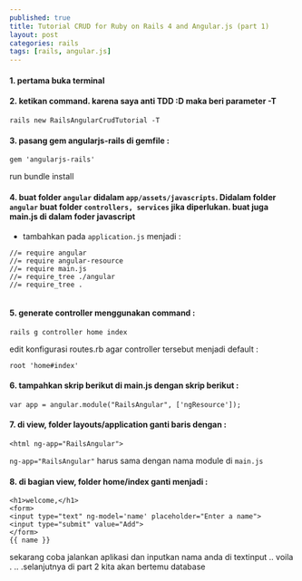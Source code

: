 ```yaml
---
published: true
title: Tutorial CRUD for Ruby on Rails 4 and Angular.js (part 1)
layout: post
categories: rails
tags: [rails, angular.js]
---
```

#### 1. pertama buka terminal

#### 2. ketikan command. karena saya anti TDD :D maka beri parameter -T

```
rails new RailsAngularCrudTutorial -T 
```

#### 3. pasang gem angularjs-rails di gemfile :

```
gem 'angularjs-rails'
```

run bundle install

#### 4. buat folder `angular` didalam `app/assets/javascripts`. Didalam folder `angular` buat folder `controllers, services` jika diperlukan. buat juga main.js di dalam foder javascript

- tambahkan pada `application.js` menjadi :

```
//= require angular
//= require angular-resource
//= require main.js
//= require_tree ./angular
//= require_tree .
    
```

#### 5. generate controller menggunakan command :

```
rails g controller home index
```

edit konfigurasi routes.rb agar controller tersebut menjadi default :

```
root 'home#index'
```
    
#### 6. tampahkan skrip berikut di main.js dengan skrip berikut :

```
var app = angular.module("RailsAngular", ['ngResource']);
```

#### 7. di view, folder layouts/application ganti baris <html> dengan :
    
```
<html ng-app="RailsAngular">
```

`ng-app="RailsAngular"` harus sama dengan nama module di `main.js`
    
#### 8. di bagian view, folder home/index ganti menjadi :
    
```
<h1>welcome,</h1>
<form>
<input type="text" ng-model='name' placeholder="Enter a name">
<input type="submit" value="Add">
</form>
{{ name }}
```

sekarang coba jalankan aplikasi dan inputkan nama anda di textinput .. voila . .. .selanjutnya di part 2 kita akan bertemu database 